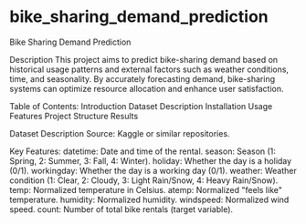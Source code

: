 # bike_sharing_demand_prediction
Bike Sharing Demand Prediction

Description
This project aims to predict bike-sharing demand based on historical usage patterns and external factors such as weather conditions, time, and seasonality. By accurately forecasting demand, bike-sharing systems can optimize resource allocation and enhance user satisfaction.

Table of Contents:
Introduction
Dataset Description
Installation
Usage
Features
Project Structure
Results

Dataset Description
Source: Kaggle or similar repositories.

Key Features:
datetime: Date and time of the rental.
season: Season (1: Spring, 2: Summer, 3: Fall, 4: Winter).
holiday: Whether the day is a holiday (0/1).
workingday: Whether the day is a working day (0/1).
weather: Weather condition (1: Clear, 2: Cloudy, 3: Light Rain/Snow, 4: Heavy Rain/Snow).
temp: Normalized temperature in Celsius.
atemp: Normalized "feels like" temperature.
humidity: Normalized humidity.
windspeed: Normalized wind speed.
count: Number of total bike rentals (target variable).
